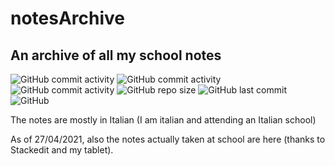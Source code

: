 # notesArchive

## An archive of all my school notes

![GitHub commit activity](https://img.shields.io/github/commit-activity/w/MatMasIt/notesArchive)
![GitHub commit activity](https://img.shields.io/github/commit-activity/m/MatMasIt/notesArchive)
![GitHub commit activity](https://img.shields.io/github/commit-activity/y/MatMasIt/notesArchive)
![GitHub repo size](https://img.shields.io/github/repo-size/MatMasIt/notesArchive)
![GitHub last commit](https://img.shields.io/github/last-commit/MatMasIt/notesArchive)
![GitHub](https://img.shields.io/github/license/MatMasIt/notesArchive)


The notes are mostly in Italian (I am italian and attending an Italian school)

As of 27/04/2021, also the notes actually taken at school are here (thanks to Stackedit and my tablet).

